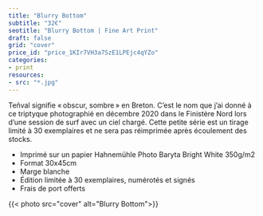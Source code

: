 ```yaml
---
title: "Blurry Bottom"
subtitle: "32€"
seotitle: "Blurry Bottom | Fine Art Print"
draft: false
grid: "cover"
price_id: "price_1KIr7VH3a7SzE1LPEjc4qYZo"
categories:
- print
resources:
- src: "*.jpg"
---
```


Teñval signifie « obscur, sombre » en Breton. C’est le nom que j’ai donné à ce triptyque photographié en décembre 2020 dans le Finistère Nord lors d’une session de surf avec un ciel chargé. Cette petite série est un tirage limité à 30 exemplaires et ne sera pas réimprimée après écoulement des stocks.

* Imprimé sur un papier Hahnemühle Photo Baryta Bright White 350g/m2
* Format 30x45cm
* Marge blanche
* Édition limitée à 30 exemplaires, numérotés et signés
* Frais de port offerts

{{< photo src="cover" alt="Blurry Bottom">}}

